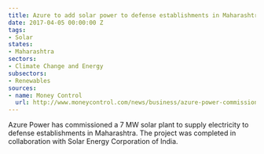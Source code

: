 ```yaml
---
title: Azure to add solar power to defense establishments in Maharashtra
date: 2017-04-05 00:00:00 Z
tags:
- Solar
states:
- Maharashtra
sectors:
- Climate Change and Energy
subsectors:
- Renewables
sources:
- name: Money Control
  url: http://www.moneycontrol.com/news/business/azure-power-commissions-7-mw-plant-in-maharashtra-2249995.html
---
```


Azure Power has commissioned a 7 MW solar plant to supply electricity to defense establishments in Maharashtra. The project was completed in collaboration with Solar Energy Corporation of India.
